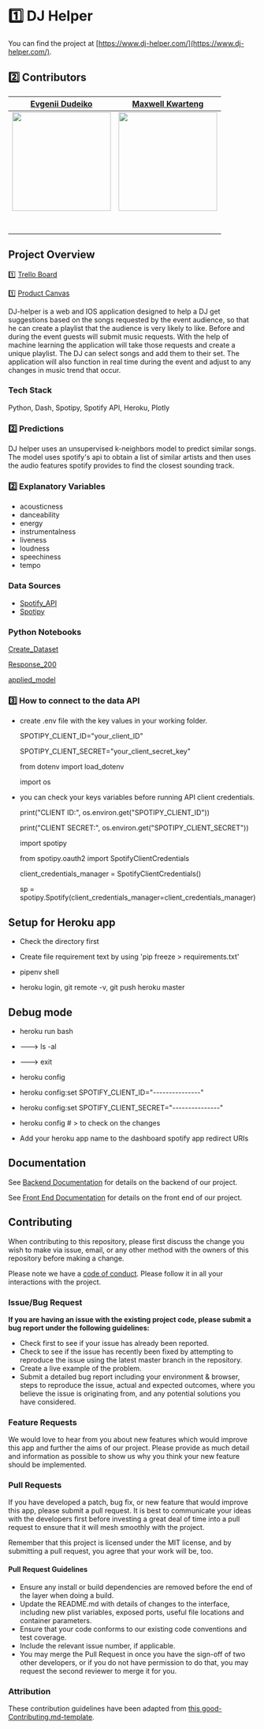 # 1️⃣ DJ Helper

You can find the project at [https://www.dj-helper.com/](https://www.dj-helper.com/).

## 2️⃣ Contributors

|                                       [Evgenii Dudeiko](https://github.com/Edudeiko)                                        |                                       [Maxwell Kwarteng](https://github.com/maxim371)                                        |
| :-----------------------------------------------------------------------------------------------------------: | :-----------------------------------------------------------------------------------------------------------: |  
|                      [<img src="https://i.ibb.co/MsbFVHQ/linkedin-pic.jpg" width = "200" />](https://github.com/Edudeiko)                       |                      [<img src="https://i.ibb.co/2kYGL7W/max.jpg" width = "200" />](https://github.com/maxim371)                       |                      [<img src="https://www.dalesjewelers.com/wp-content/uploads/2018/10/placeholder-silhouette-male.png" width = "200" />](https://github.com/)                       |
|                 [<img src="https://github.com/favicon.ico" width="15"> ](https://github.com/Edudeiko)                 |            [<img src="https://github.com/favicon.ico" width="15"> ](https://github.com/maxim371)             |
| [ <img src="https://static.licdn.com/sc/h/al2o9zrvru7aqj8e1x2rzsrca" width="15"> ](https://www.linkedin.com/in/ed-dudeiko-06384a195/) | [ <img src="https://static.licdn.com/sc/h/al2o9zrvru7aqj8e1x2rzsrca" width="15"> ](https://www.linkedin.com/in/maxwell-kwarteng-b08459b7/) |

## Project Overview

1️⃣ [Trello Board](https://trello.com/b/udZnuhhk/dj-helper)

1️⃣ [Product Canvas](https://www.notion.so/594af78f1b344d38976c00f9e71cf048?v=d50f07ef5cdc4e61aaadd9b6208e437a)

DJ-helper is a web and IOS application designed to help a DJ get suggestions based on the songs requested by the event audience, so that he can create a playlist that the audience is very likely to like. Before and during the event guests will submit music requests. With the help of machine learning the application will take those requests and create a unique playlist. The DJ can select songs and add them to their set. The application will also function in real time during the event and adjust to any changes in music trend that occur.

### Tech Stack

Python, Dash, Spotipy, Spotify API, Heroku, Plotly

### 2️⃣ Predictions

DJ helper uses an unsupervised k-neighbors model to predict similar songs. The model uses spotify's api to obtain a list of similar artists and then uses the audio features spotify provides to find the closest sounding track.

### 2️⃣ Explanatory Variables

- acousticness
- danceability
- energy
- instrumentalness
- liveness
- loudness
- speechiness
- tempo

### Data Sources

- [Spotify_API](https://developer.spotify.com/documentation/web-api/)
- [Spotipy](https://spotipy.readthedocs.io/en/2.12.0/#getting-started)

### Python Notebooks

[Create_Dataset](https://github.com/Lambda-School-Labs/djhelper-ds/blob/master/update_dataset.ipynb)

[Response_200](https://github.com/Lambda-School-Labs/djhelper-ds/blob/cleaning_code/notebooks/token_200_response.ipynb)

[applied_model](https://github.com/Lambda-School-Labs/djhelper-ds/blob/cleaning_code/notebooks/final_model.ipynb)

### 3️⃣ How to connect to the data API

- create .env file with the key values in your working folder.
  
  SPOTIPY_CLIENT_ID="your_client_ID"

  SPOTIPY_CLIENT_SECRET="your_client_secret_key"
  
  from dotenv import load_dotenv

  import os
  
- you can check your keys variables before running API client credentials.
  
  print("CLIENT ID:", os.environ.get("SPOTIPY_CLIENT_ID"))

  print("CLIENT SECRET:", os.environ.get("SPOTIPY_CLIENT_SECRET"))
  
  import spotipy

  from spotipy.oauth2 import SpotifyClientCredentials
  
  client_credentials_manager = SpotifyClientCredentials()

  sp = spotipy.Spotify(client_credentials_manager=client_credentials_manager)

## Setup for Heroku app

- Check the directory first

- Create file requirement text by using 'pip freeze > requirements.txt'

- pipenv shell

- heroku login, git remote -v, git push heroku master

## Debug mode

- heroku run bash

- ---> ls -al

- ---> exit

- heroku config

- heroku config:set SPOTIFY_CLIENT_ID="---------------"

- heroku config:set SPOTIFY_CLIENT_SECRET="---------------"

- heroku config # > to check on the changes

- Add your heroku app name to the dashboard spotify app redirect URIs

## Documentation

See [Backend Documentation](https://github.com/Lambda-School-Labs/djhelper-be) for details on the backend of our project.

See [Front End Documentation](https://github.com/Lambda-School-Labs/djhelper-fe) for details on the front end of our project.

## Contributing

When contributing to this repository, please first discuss the change you wish to make via issue, email, or any other method with the owners of this repository before making a change.

Please note we have a [code of conduct](./code_of_conduct.md.md). Please follow it in all your interactions with the project.

### Issue/Bug Request

 **If you are having an issue with the existing project code, please submit a bug report under the following guidelines:**
 - Check first to see if your issue has already been reported.
 - Check to see if the issue has recently been fixed by attempting to reproduce the issue using the latest master branch in the repository.
 - Create a live example of the problem.
 - Submit a detailed bug report including your environment & browser, steps to reproduce the issue, actual and expected outcomes,  where you believe the issue is originating from, and any potential solutions you have considered.

### Feature Requests

We would love to hear from you about new features which would improve this app and further the aims of our project. Please provide as much detail and information as possible to show us why you think your new feature should be implemented.

### Pull Requests

If you have developed a patch, bug fix, or new feature that would improve this app, please submit a pull request. It is best to communicate your ideas with the developers first before investing a great deal of time into a pull request to ensure that it will mesh smoothly with the project.

Remember that this project is licensed under the MIT license, and by submitting a pull request, you agree that your work will be, too.

#### Pull Request Guidelines

- Ensure any install or build dependencies are removed before the end of the layer when doing a build.
- Update the README.md with details of changes to the interface, including new plist variables, exposed ports, useful file locations and container parameters.
- Ensure that your code conforms to our existing code conventions and test coverage.
- Include the relevant issue number, if applicable.
- You may merge the Pull Request in once you have the sign-off of two other developers, or if you do not have permission to do that, you may request the second reviewer to merge it for you.

### Attribution

These contribution guidelines have been adapted from [this good-Contributing.md-template](https://gist.github.com/PurpleBooth/b24679402957c63ec426).
